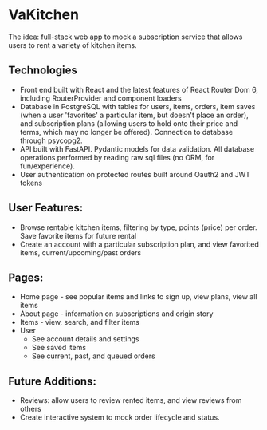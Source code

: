 # VaKitchen

The idea: full-stack web app to mock a subscription service that allows users to rent a variety of kitchen items.

## Technologies
- Front end built with React and the latest features of React Router Dom 6, including RouterProvider and component loaders
- Database in PostgreSQL with tables for users, items, orders, item saves (when a user 'favorites' a particular item, but doesn't place an order), and subscription plans (allowing users to hold onto their price and terms, which may no longer be offered). Connection to database through psycopg2.
- API built with FastAPI. Pydantic models for data validation. All database operations performed by reading raw sql files (no ORM, for fun/experience).
- User authentication on protected routes built around Oauth2 and JWT tokens

## User Features:
- Browse rentable kitchen items, filtering by type, points (price) per order. Save favorite items for future rental
- Create an account with a particular subscription plan, and view favorited items, current/upcoming/past orders

## Pages:
- Home page - see popular items and links to sign up, view plans, view all items
- About page - information on subscriptions and origin story
- Items - view, search, and filter items
- User 
    - See account details and settings
    - See saved items
    - See current, past, and queued orders


## Future Additions:
- Reviews: allow users to review rented items, and view reviews from others
- Create interactive system to mock order lifecycle and status.
